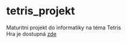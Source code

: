 # tetris_projekt
Maturitní projekt do informatiky na téma Tetris <br>
Hra je dostupná <a href = "https://yeee32.itch.io/tetris">zde</a>
